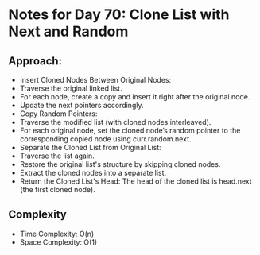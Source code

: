 # Notes for Day 70: Clone List with Next and Random

## Approach:

- Insert Cloned Nodes Between Original Nodes:
- Traverse the original linked list.
- For each node, create a copy and insert it right after the original node.
- Update the next pointers accordingly.
- Copy Random Pointers:
- Traverse the modified list (with cloned nodes interleaved).
- For each original node, set the cloned node’s random pointer to the corresponding copied node using curr.random.next.
- Separate the Cloned List from Original List:
- Traverse the list again.
- Restore the original list's structure by skipping cloned nodes.
- Extract the cloned nodes into a separate list.
- Return the Cloned List's Head: The head of the cloned list is head.next (the first cloned node).

## Complexity

- Time Complexity: O(n)
- Space Complexity: O(1)
